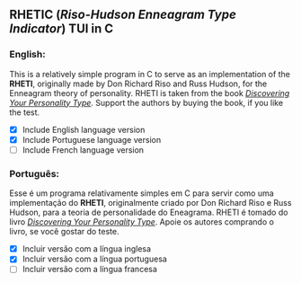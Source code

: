 ## RHETIC (_Riso-Hudson Enneagram Type Indicator_) TUI in C

### English:

This is a relatively simple program in C to serve as an implementation of the **RHETI**, originally made by Don Richard Riso and Russ Hudson, for the Enneagram theory of personality. RHETI is taken from the book [_Discovering Your Personality Type_](https://www.amazon.com/Discovering-Your-Personality-Type-Introduction/dp/061821903X). Support the authors by buying the book, if you like the test.

- [X] Include English language version
- [X] Include Portuguese language version
- [ ] Include French language version

### Português:

Esse é um programa relativamente simples em C para servir como uma implementação do **RHETI**, originalmente criado por Don Richard Riso e Russ Hudson, para a teoria de personalidade do Eneagrama. RHETI é tomado do livro [_Discovering Your Personality Type_](https://www.amazon.com/Discovering-Your-Personality-Type-Introduction/dp/061821903X). Apoie os autores comprando o livro, se você gostar do teste.

- [X] Incluir versão com a língua inglesa
- [X] Incluir versão com a língua portuguesa
- [ ] Incluir versão com a língua francesa
